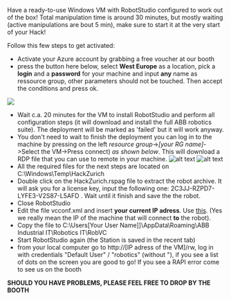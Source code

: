 Have a ready-to-use Windows VM with RobotStudio configured to work out of the box! Total manipulation time is around 30 minutes, but mostly waiting (active manipulations are bout 5 min), make sure to start it at the very start of your Hack! 

Follow this few steps to get activated:

* Activate your Azure account by grabbing a free voucher at our booth
* press the button here below, select **West Europe** as a location, pick a **login** and a **password** for your machine and input **any** name as ressource group, other parameters should not be touched. Then accept the conditions and press ok.

<a href="https://portal.azure.com/#create/Microsoft.Template/uri/https%3A%2F%2Fraw.githubusercontent.com%2FMandur%2FHackZurich2017%2Fmaster%2FMicrosoft%2FRobotStudio-VM%2Fazuredeploy.json" target="_blank">
    <img src="http://azuredeploy.net/deploybutton.png"/>
</a>

* Wait c.a. 20 minutes for the VM to install RobotStudio and perform all configuration steps (it will download and install the full ABB robotics suite). The deployment will be marked as 'failed' but it will work anyway. 
* You don't need to wait to finish the deployment you can log in to the machine by pressing on the left *resource group*->*[your RG name]*->Select the VM->Press connect) *as shown below*. This will download a RDP file that you can use to remote in your machine.
![alt text](image/1.png)
![alt text](image/2.png)
* All the required files for the next steps are located on C:\Windows\Temp\HackZurich
* Double click on the HackZurich.rspag file to extract the robot archive. It will ask you for a license key, input the following one: 2C3JJ-RZPD7-LYFE3-V2S87-L5AFD . Wait until it finish and save the the robot. 
* Close RobotStudio
* Edit the file vcconf.xml and insert **your current IP adress**. Use [this](https://whatismyipaddress.com/). (Yes we really mean the IP of the machine that will connect **to** the robot).
* Copy the file to C:\Users\[Your User Name]]\AppData\Roaming\ABB Industrial IT\Robotics IT\RobVC 
* Start RobotStudio again (the Station is saved in the recent tab)
* from your local computer go to http://[IP adress of the VM]/rw, log in with credentials "Default User" / "robotics" (without "), if you see a list of dots on the screen you are good to go! If you see a RAPI error come to see us on the booth


**SHOULD YOU HAVE PROBLEMS, PLEASE FEEL FREE TO DROP BY THE BOOTH**

